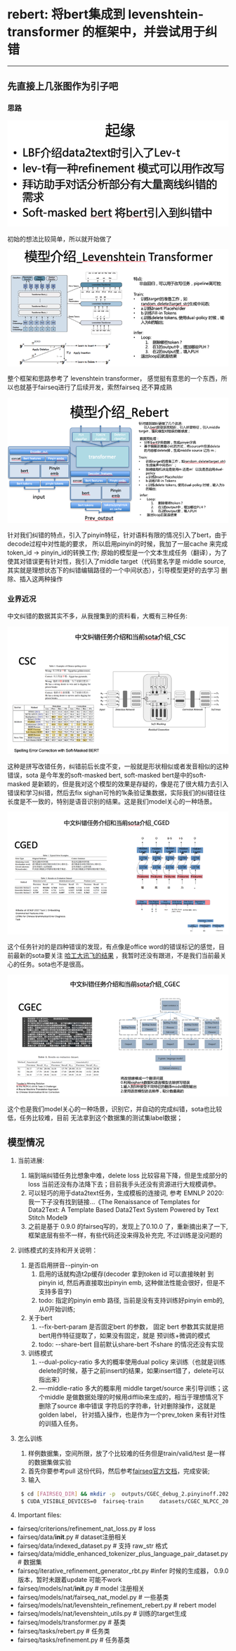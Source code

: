 # rebert: 将bert集成到 levenshtein-transformer 的框架中，并尝试用于纠错 #

--------------------------------------------------------------------------------

## 先直接上几张图作为引子吧 ##

### 思路 ###

![1](https://github.com/CheungZeeCn/fairseq/raw/master/docs/rebert1.jpg)

初始的想法比较简单，所以就开始做了

![2](https://github.com/CheungZeeCn/fairseq/raw/master/docs/rebert2.png)

整个框架和思路参考了 levenshtein transformer， 感觉挺有意思的一个东西，所以也就基于fairseq进行了后续开发，索然fairseq 还不算成熟

![3](https://github.com/CheungZeeCn/fairseq/raw/master/docs/rebert3.png)

针对我们纠错的特点，引入了pinyin特征，针对语料有限的情况引入了bert，由于decode过程中对性能的要求，
所以启用pinyin的时候，我加了一层cache 来完成token_id -> pinyin_id的转换工作; 原始的模型是一个文本生成任务（翻译），为了使其对错误更有针对性，我引入了middle target（代码里名字是 middle source, 其实就是理想状态下的纠错编辑路径的一个中间状态），引导模型更好的去学习 删除、插入这两种操作

### 业界近况 ###

中文纠错的数据其实不多，从我搜集到的资料看，大概有三种任务:

![4](https://github.com/CheungZeeCn/fairseq/raw/master/docs/rebert4.png)

这种是拼写改错任务，纠错前后长度不变，一般就是形状相似或者发音相似的这种错误，sota 是今年发的soft-masked bert, soft-masked bert是中的soft-masked 是新颖的，但是我对这个模型的效果是存疑的，像是花了很大精力去引入错误和学习纠错，然后去fix sighan可怜的1k条验证集数据，实际我们的纠错往往长度是不一致的，特别是语音识别的结果。这是我们model关心的一种场景。

![5](https://github.com/CheungZeeCn/fairseq/raw/master/docs/rebrt5.png)

这个任务针对的是四种错误的发现，有点像是office word的错误标记的感觉，目前最新的sota要关注 [哈工大讯飞的结果](https://www.sohu.com/a/437254655_651893) ，我暂时还没有跟进，不是我们当前最关心的任务。sota也不是很高。


![6](https://github.com/CheungZeeCn/fairseq/raw/master/docs/rebert6.png)


这个也是我们model关心的一种场景，识别它，并自动的完成纠错，sota也比较低，任务比较难，目前
无法拿到这个数据集的测试集label数据；

## 模型情况 ##

1. 当前进展:
   1. 端到端纠错任务比想象中难，delete loss 比较容易下降，但是生成部分的loss 当前还没有办法降下去；目前我手头还没有资源进行大规模调参。
   1. 可以轻巧的用于data2text任务，生成模板的连接词, 参考 EMNLP 2020:   我一下子没有找到链接...《The Renaissance of Templates for Data2Text: A Template Based Data2Text System Powered by Text Stitch Model》
   1. 之前是基于 0.9.0 的fairseq写的，发现上了0.10.0 了，重新摘出来了一下, 框架底层有些不一样，有些代码还没来得及补充完, 不过训练是没问题的
1. 训练模式的支持和开关说明：
   1. 是否启用拼音--pinyin-on
      1. 启用的话就构造t2p缓存(decoder 拿到token id 可以直接映射 到 pinyin id, 然后再直接取出pinyin emb, 这种做法性能会很好，但是不支持多音字)
      1. todo: 指定的pinyin emb 路径, 当前是没有支持训练好pinyin emb的, 从0开始训练;
   1. 关于bert
      1. --fix-bert-param 是否固定bert 的参数， 固定 bert 参数其实就是把bert用作特征提取了，如果没有固定，就是 预训练+微调的模式
      1. todo: --share-bert 目前默认share-bert 不share 的情况还没有实现
   1. 训练模式
      1. --dual-policy-ratio 多大的概率使用dual policy 来训练（也就是训练delete的时候，基于之前insert的结果，如果insert错了，delete可以指出来） 
      1. —-middle-ratio 多大的概率用 middle target/source 来引导训练；这个middle 是做数据处理的时候用difflib来生成的，相当于理想情况下删除了source 串中错误
      字符后的字符串，针对删除操作，这就是golden label， 针对插入操作，也是作为一个prev_token 来有针对性的训插入任务。
1. 怎么训练
   1. 样例数据集，空间所限，放了个比较难的任务但是train/valid/test 是一样的数据集做实验
   1. 首先你要参考pull 这份代码，然后参考[fairseq官方文档](https://github.com/pytorch/fairseq)，完成安装;
   1. 输入
   ```bash
    $ cd [FAIRSEQ_DIR] && mkdir -p  outputs/CGEC_debug_2.pinyinoff.20201214
    $ CUDA_VISIBLE_DEVICES=0  fairseq-train     datasets/CGEC_NLPCC_2018_sample/  --save-dir  outputs/CGEC_debug_2.pinyinoff.20201214  --ddp-backend=no_c10d     --task rebert     --criterion refinement_nat_loss    --arch  levenshtein_refinement_rebert_decoder_2layers   --noise random_delete  --optimizer adam --adam-betas '(0.9,0.98)'     --lr '1e-04' --lr-scheduler inverse_sqrt     --min-lr '1e-07' --warmup-updates 10000     --warmup-init-lr '1e-06' --label-smoothing 0.1     --dropout 0.1 --weight-decay 0.01    --log-format 'simple' --log-interval 100    --save-interval-updates 10000   --max-update 2000000  --dataset-impl raw_str    --load-hf-bert-from models/bert-base-chinese/  --batch-size 6   --early-exit=2,2,2  --load-source-middle  --seed 6  --fix-bert-params  2>&1   | tee  -a   outputs/CGEC_debug_2.pinyinoff.20201214/log.log
    ```   

1. Important files:
 * fairseq/criterions/refinement_nat_loss.py # loss
 * fairseq/data/__init__.py # dataset注册相关
 * fairseq/data/indexed_dataset.py # 支持 raw_str 格式
 * fairseq/data/middle_enhanced_tokenizer_plus_language_pair_dataset.py # 数据集
 * fairseq/iterative_refinement_generator_rbt.py #infer 时候的生成器， 0.9.0 版本，暂时未跟着update 可能不work
 * fairseq/models/nat/__init__.py # model 注册相关
 * fairseq/models/nat/fairseq_nat_model.py # 一些基类
 * fairseq/models/nat/levenshtein_refinement_rebert.py # rebert model
 * fairseq/models/nat/levenshtein_utils.py # 训练的target生成
 * fairseq/models/transformer.py # 基类
 * fairseq/tasks/rebert.py # 任务类
 * fairseq/tasks/refinement.py # 任务基类



    
